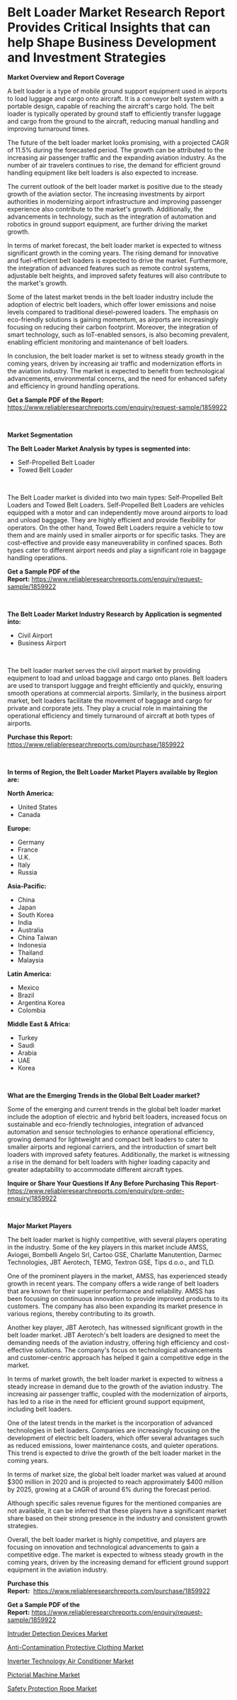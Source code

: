 <p><h1>Belt Loader Market Research Report Provides Critical Insights that can help Shape Business Development and Investment Strategies</h1></p><p><strong>Market Overview and Report Coverage</strong></p>
<p><p>A belt loader is a type of mobile ground support equipment used in airports to load luggage and cargo onto aircraft. It is a conveyor belt system with a portable design, capable of reaching the aircraft's cargo hold. The belt loader is typically operated by ground staff to efficiently transfer luggage and cargo from the ground to the aircraft, reducing manual handling and improving turnaround times.</p><p>The future of the belt loader market looks promising, with a projected CAGR of 11.5% during the forecasted period. The growth can be attributed to the increasing air passenger traffic and the expanding aviation industry. As the number of air travelers continues to rise, the demand for efficient ground handling equipment like belt loaders is also expected to increase.</p><p>The current outlook of the belt loader market is positive due to the steady growth of the aviation sector. The increasing investments by airport authorities in modernizing airport infrastructure and improving passenger experience also contribute to the market's growth. Additionally, the advancements in technology, such as the integration of automation and robotics in ground support equipment, are further driving the market growth.</p><p>In terms of market forecast, the belt loader market is expected to witness significant growth in the coming years. The rising demand for innovative and fuel-efficient belt loaders is expected to drive the market. Furthermore, the integration of advanced features such as remote control systems, adjustable belt heights, and improved safety features will also contribute to the market's growth.</p><p>Some of the latest market trends in the belt loader industry include the adoption of electric belt loaders, which offer lower emissions and noise levels compared to traditional diesel-powered loaders. The emphasis on eco-friendly solutions is gaining momentum, as airports are increasingly focusing on reducing their carbon footprint. Moreover, the integration of smart technology, such as IoT-enabled sensors, is also becoming prevalent, enabling efficient monitoring and maintenance of belt loaders.</p><p>In conclusion, the belt loader market is set to witness steady growth in the coming years, driven by increasing air traffic and modernization efforts in the aviation industry. The market is expected to benefit from technological advancements, environmental concerns, and the need for enhanced safety and efficiency in ground handling operations.</p></p>
<p><strong>Get a Sample PDF of the Report:</strong> <a href="https://www.reliableresearchreports.com/enquiry/request-sample/1859922">https://www.reliableresearchreports.com/enquiry/request-sample/1859922</a></p>
<p>&nbsp;</p>
<p><strong>Market Segmentation</strong></p>
<p><strong>The Belt Loader Market Analysis by types is segmented into:</strong></p>
<p><ul><li>Self-Propelled Belt Loader</li><li>Towed Belt Loader</li></ul></p>
<p>&nbsp;</p>
<p><p>The Belt Loader market is divided into two main types: Self-Propelled Belt Loaders and Towed Belt Loaders. Self-Propelled Belt Loaders are vehicles equipped with a motor and can independently move around airports to load and unload baggage. They are highly efficient and provide flexibility for operators. On the other hand, Towed Belt Loaders require a vehicle to tow them and are mainly used in smaller airports or for specific tasks. They are cost-effective and provide easy maneuverability in confined spaces. Both types cater to different airport needs and play a significant role in baggage handling operations.</p></p>
<p><strong>Get a Sample PDF of the Report:</strong>&nbsp;<a href="https://www.reliableresearchreports.com/enquiry/request-sample/1859922">https://www.reliableresearchreports.com/enquiry/request-sample/1859922</a></p>
<p>&nbsp;</p>
<p><strong>The Belt Loader Market Industry Research by Application is segmented into:</strong></p>
<p><ul><li>Civil Airport</li><li>Business Airport</li></ul></p>
<p>&nbsp;</p>
<p><p>The belt loader market serves the civil airport market by providing equipment to load and unload baggage and cargo onto planes. Belt loaders are used to transport luggage and freight efficiently and quickly, ensuring smooth operations at commercial airports. Similarly, in the business airport market, belt loaders facilitate the movement of baggage and cargo for private and corporate jets. They play a crucial role in maintaining the operational efficiency and timely turnaround of aircraft at both types of airports.</p></p>
<p><strong>Purchase this Report:</strong>&nbsp; <a href="https://www.reliableresearchreports.com/purchase/1859922">https://www.reliableresearchreports.com/purchase/1859922</a></p>
<p>&nbsp;</p>
<p><strong>In terms of Region, the Belt Loader Market Players available by Region are:</strong></p>
<p>
    <p> <strong> North America: </strong>
        <ul>
            <li>United States</li>
            <li>Canada</li>
        </ul>
        </p> 
    <p> <strong> Europe: </strong>
        <ul>
            <li>Germany</li>
            <li>France</li>
            <li>U.K.</li>
            <li>Italy</li>
            <li>Russia</li>
        </ul>
        </p> 
    <p> <strong> Asia-Pacific: </strong>
        <ul>
            <li>China</li>
            <li>Japan</li>
            <li>South Korea</li>
            <li>India</li>
            <li>Australia</li>
            <li>China Taiwan</li>
            <li>Indonesia</li>
            <li>Thailand</li>
            <li>Malaysia</li>
        </ul>
        </p> 
    <p> <strong> Latin America: </strong>
        <ul>
            <li>Mexico</li>
            <li>Brazil</li>
            <li>Argentina Korea</li>
            <li>Colombia</li>
        </ul>
        </p> 
    <p> <strong> Middle East & Africa: </strong>
        <ul>
            <li>Turkey</li>
            <li>Saudi</li>
            <li>Arabia</li>
            <li>UAE</li>
            <li>Korea</li>
        </ul>
    </p>
    </p>
<p>&nbsp;</p>
<p><strong>What are the Emerging Trends in the Global Belt Loader market?</strong></p>
<p><p>Some of the emerging and current trends in the global belt loader market include the adoption of electric and hybrid belt loaders, increased focus on sustainable and eco-friendly technologies, integration of advanced automation and sensor technologies to enhance operational efficiency, growing demand for lightweight and compact belt loaders to cater to smaller airports and regional carriers, and the introduction of smart belt loaders with improved safety features. Additionally, the market is witnessing a rise in the demand for belt loaders with higher loading capacity and greater adaptability to accommodate different aircraft types.</p></p>
<p><strong>Inquire or Share Your Questions If Any Before Purchasing This Report</strong>- <a href="https://www.reliableresearchreports.com/enquiry/pre-order-enquiry/1859922">https://www.reliableresearchreports.com/enquiry/pre-order-enquiry/1859922</a></p>
<p>&nbsp;</p>
<p><strong>Major Market Players</strong></p>
<p><p>The belt loader market is highly competitive, with several players operating in the industry. Some of the key players in this market include AMSS, Aviogei, Bombelli Angelo Srl, Cartoo GSE, Charlatte Manutention, Darmec Technologies, JBT Aerotech, TEMG, Textron GSE, Tips d.o.o., and TLD.</p><p>One of the prominent players in the market, AMSS, has experienced steady growth in recent years. The company offers a wide range of belt loaders that are known for their superior performance and reliability. AMSS has been focusing on continuous innovation to provide improved products to its customers. The company has also been expanding its market presence in various regions, thereby contributing to its growth.</p><p>Another key player, JBT Aerotech, has witnessed significant growth in the belt loader market. JBT Aerotech's belt loaders are designed to meet the demanding needs of the aviation industry, offering high efficiency and cost-effective solutions. The company's focus on technological advancements and customer-centric approach has helped it gain a competitive edge in the market.</p><p>In terms of market growth, the belt loader market is expected to witness a steady increase in demand due to the growth of the aviation industry. The increasing air passenger traffic, coupled with the modernization of airports, has led to a rise in the need for efficient ground support equipment, including belt loaders.</p><p>One of the latest trends in the market is the incorporation of advanced technologies in belt loaders. Companies are increasingly focusing on the development of electric belt loaders, which offer several advantages such as reduced emissions, lower maintenance costs, and quieter operations. This trend is expected to drive the growth of the belt loader market in the coming years.</p><p>In terms of market size, the global belt loader market was valued at around $300 million in 2020 and is projected to reach approximately $400 million by 2025, growing at a CAGR of around 6% during the forecast period.</p><p>Although specific sales revenue figures for the mentioned companies are not available, it can be inferred that these players have a significant market share based on their strong presence in the industry and consistent growth strategies.</p><p>Overall, the belt loader market is highly competitive, and players are focusing on innovation and technological advancements to gain a competitive edge. The market is expected to witness steady growth in the coming years, driven by the increasing demand for efficient ground support equipment in the aviation industry.</p></p>
<p><strong>Purchase this Report:</strong>&nbsp;&nbsp;<a href="https://www.reliableresearchreports.com/purchase/1859922">https://www.reliableresearchreports.com/purchase/1859922</a></p>
<p></p>
<p><strong>Get a Sample PDF of the Report:</strong>&nbsp;<a href="https://www.reliableresearchreports.com/enquiry/request-sample/1859922">https://www.reliableresearchreports.com/enquiry/request-sample/1859922</a></p>
<p><p><a href="https://github.com/gdfhhhj/Market-Research-Report-List-2/blob/main/intruder-detection-devices-market.md">Intruder Detection Devices Market</a></p><p><a href="https://issuu.com/reportprime-2/docs/anti-contamination-protective-clothing-market-size">Anti-Contamination Protective Clothing Market</a></p><p><a href="https://github.com/gulaimolin/Market-Research-Report-List-2/blob/main/inverter-technology-air-conditioner-market.md">Inverter Technology Air Conditioner Market</a></p><p><a href="https://medium.com/@laurenhunter26/pictorial-machine-market-trends-forecast-and-competitive-analysis-to-2030-9f8a04b14a63">Pictorial Machine Market</a></p><p><a href="https://medium.com/@laurenhunter26/safety-protection-rope-market-insight-market-trends-growth-forecasted-from-2023-to-2030-61807cf59cea">Safety Protection Rope Market</a></p></p>